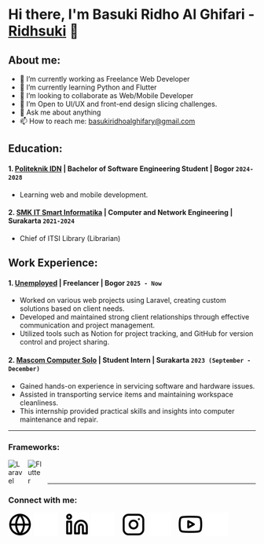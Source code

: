 # Hi there, I'm Basuki Ridho Al Ghifari - [Ridhsuki](https://www.tiktok.com/@ritsuchi_dev) 👋
## About me:
- 🔭 I’m currently working as Freelance Web Developer
- 🌱 I’m currently learning Python and Flutter
- 👯 I’m looking to collaborate as Web/Mobile Developer
- 🤔 I’m Open to UI/UX and front-end design slicing challenges.
- 💬 Ask me about anything
- 📫 How to reach me: basukiridhoalghifary@gmail.com

## Education:

 #### 1. [Politeknik IDN](https://idn.ac.id/) | Bachelor of Software Engineering Student | Bogor `2024-2028`
   - Learning web and mobile development.
 #### 2. [SMK IT Smart Informatika](https://smkitsi.sch.id/) | Computer and Network Engineering | Surakarta `2021-2024`
   - Chief of ITSI Library (Librarian)

## Work Experience:
#### 1. [Unemployed](https://ridhsuki.my.id/) | Freelancer | Bogor `2025 - Now`
   - Worked on various web projects using Laravel, creating custom solutions based on client needs.
   - Developed and maintained strong client relationships through effective communication and project management.
   - Utilized tools such as Notion for project tracking, and GitHub for version control and project sharing.
#### 2. [Mascom Computer Solo](https://www.instagram.com/mascomkomputer/?hl=de) | Student Intern | Surakarta `2023 (September - December)`
   - Gained hands-on experience in servicing software and hardware issues. 
   - Assisted in transporting service items and maintaining workspace cleanliness.
   - This internship provided practical skills and insights into computer maintenance and repair.
---

### Frameworks:

[<img align="left" alt="Laravel" width="30px" src="https://cdn.jsdelivr.net/gh/devicons/devicon/icons/laravel/laravel-original.svg" style="padding-right:10px;" />][webdev]
[<img align="left" alt="Flutter" width="30px" src="https://cdn.jsdelivr.net/gh/devicons/devicon/icons/flutter/flutter-original.svg" style="padding-right:10px;" />][webdev]

<br />
<br />

---
### Connect with me:

[![website](./img/globe-light.svg)](https://ridhsuki.my.id/#gh-light-mode-only)
[![website](./img/globe-dark.svg)](https://ridhsuki.my.id/#gh-dark-mode-only)
&nbsp;&nbsp;
[![website](./img/linkedin-light.svg)](https://www.linkedin.com/in/basuki-ridho#gh-light-mode-only)
[![website](./img/linkedin-dark.svg)](https://www.linkedin.com/in/basuki-ridho#gh-dark-mode-only)
&nbsp;&nbsp;
[![website](./img/instagram-light.svg)](https://instagram.com/basukiridhoal?hl=de#gh-light-mode-only)
[![website](./img/instagram-dark.svg)](https://instagram.com/basukiridhoal?hl=de#gh-dark-mode-only)
&nbsp;&nbsp;
[![website](./img/youtube-light.svg)](https://www.youtube.com/@RIDHO_AG#gh-light-mode-only)
[![website](./img/youtube-dark.svg)](https://www.youtube.com/@RIDHO_AG#gh-dark-mode-only)



[webdev]: https://github.com/Ridhsuki/Ridhsuki/


<!---
Ridhsuki/Ridhsuki is a ✨ special ✨ repository because its `README.md` (this file) appears on your GitHub profile.
You can click the Preview link to take a look at your changes.

### Languages and Tools:

[<img align="left" alt="Laravel" width="30px" src="https://cdn.jsdelivr.net/gh/devicons/devicon/icons/laravel/laravel-original.svg" style="padding-right:10px;" />][webdev]
[<img align="left" alt="Flutter" width="30px" src="https://cdn.jsdelivr.net/gh/devicons/devicon/icons/flutter/flutter-original.svg" style="padding-right:10px;" />][webdev]
[<img align="left" alt="MySQL" width="30px" src="https://cdn.jsdelivr.net/gh/devicons/devicon/icons/mysql/mysql-original.svg" style="padding-right:10px;" />][webdev]

Python
[<img align="left" alt="Python" width="30px" src="https://upload.wikimedia.org/wikipedia/commons/thumb/c/c3/Python-logo-notext.svg/110px-Python-logo-notext.svg.png?20100317150552" style="padding-right:10px;" />][webdev]

--->
